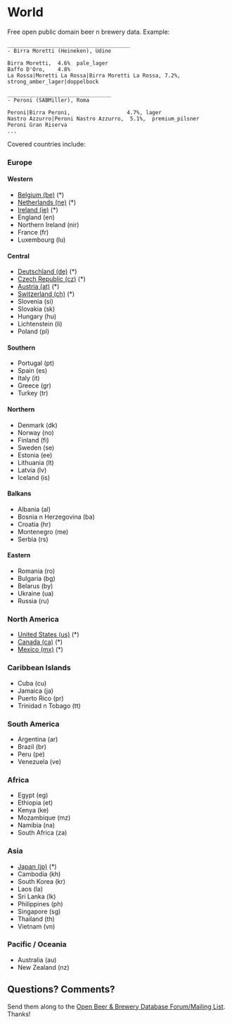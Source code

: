 # World


Free open public domain beer n brewery data. Example:

~~~
_______________________________________
- Birra Moretti (Heineken), Udine

Birra Moretti,  4.6%  pale_lager
Baffo D'Oro,    4.8%
La Rossa|Moretti La Rossa|Birra Moretti La Rossa, 7.2%, strong_amber_lager|doppelbock

_________________________________
- Peroni (SABMiller), Roma

Peroni|Birra Peroni,                  4.7%, lager
Nastro Azzurro|Peroni Nastro Azzurro,  5.1%,  premium_pilsner
Peroni Gran Riserva
...
~~~

Covered countries include:

### Europe

#### Western

- [Belgium (be)](../be-belgium) (*)
- [Netherlands (ne)](../ne-netherlands) (*)
- [Ireland (ie)](../ie-ireland) (*)
- England (en)
- Northern Ireland (nir)
- France (fr)
- Luxembourg (lu)

#### Central

- [Deutschland (de)](../de-deutschland) (*)
- [Czech Republic (cz)](../czech-republic) (*)
- [Austria (at)](../at-austria) (*)
- [Switzerland (ch)](../ch-confoederatio-helvetica--switzerland) (*)
- Slovenia (si)
- Slovakia (sk)
- Hungary (hu)
- Lichtenstein (li)
- Poland (pl)


#### Southern

- Portugal (pt)
- Spain (es)
- Italy (it)
- Greece (gr)
- Turkey (tr)


#### Northern

- Denmark (dk)
- Norway (no)
- Finland (fi)
- Sweden (se)
- Estonia (ee)
- Lithuania (lt)
- Latvia (lv)
- Iceland (is)

#### Balkans

- Albania (al)
- Bosnia n Herzegovina (ba)
- Croatia (hr)
- Montenegro (me)
- Serbia (rs)

#### Eastern

- Romania (ro)
- Bulgaria (bg)
- Belarus (by)
- Ukraine (ua)
- Russia (ru)


### North America

- [United States (us)](../us-united-states) (*)
- [Canada (ca)](../ca-canada) (*)
- [Mexico (mx)](../mx-mexico) (*)


### Caribbean Islands

- Cuba (cu)
- Jamaica (ja)
- Puerto Rico (pr)
- Trinidad n Tobago (tt)


### South America

- Argentina (ar)
- Brazil (br)
- Peru (pe)
- Venezuela (ve)


### Africa

- Egypt (eg)
- Ethiopia (et)
- Kenya (ke)
- Mozambique (mz)
- Namibia (na)
- South Africa (za)

### Asia

- [Japan (jp)](../jp-japan) (*)
- Cambodia (kh)
- South Korea (kr)
- Laos (la)
- Sri Lanka (lk)
- Philippines (ph)
- Singapore (sg)
- Thailand (th)
- Vietnam (vn)

### Pacific / Oceania

- Australia (au)
- New Zealand (nz)



## Questions? Comments?

Send them along to the
[Open Beer & Brewery Database Forum/Mailing List](http://groups.google.com/group/beerdb).
Thanks!
